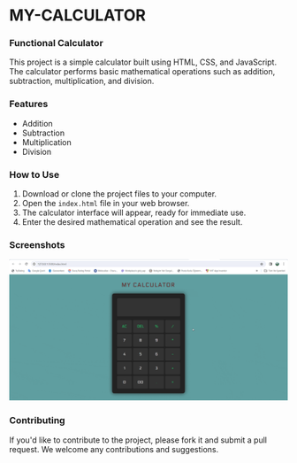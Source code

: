 <h1>MY-CALCULATOR</h1>

<h3>Functional Calculator</h3> 

This project is a simple calculator built using HTML, CSS, and JavaScript. The calculator performs basic mathematical operations such as addition, subtraction, multiplication, and division.

<h3> Features</h3>

- Addition
- Subtraction
- Multiplication
- Division

<h3> How to Use</h3>

1. Download or clone the project files to your computer.
2. Open the `index.html` file in your web browser.
3. The calculator interface will appear, ready for immediate use.
4. Enter the desired mathematical operation and see the result.

<h3> Screenshots</h3>

![Calculator Screenshot](kisatanitim.gif)

<h3> Contributing</h3>

If you'd like to contribute to the project, please fork it and submit a pull request. We welcome any contributions and suggestions.

